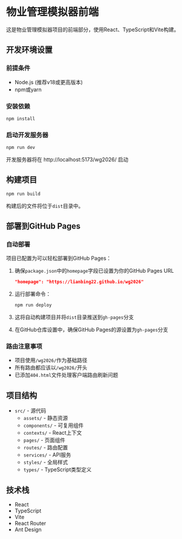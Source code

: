 # 物业管理模拟器前端

这是物业管理模拟器项目的前端部分，使用React、TypeScript和Vite构建。

## 开发环境设置

### 前提条件

- Node.js (推荐v18或更高版本)
- npm或yarn

### 安装依赖

```bash
npm install
```

### 启动开发服务器

```bash
npm run dev
```

开发服务器将在 http://localhost:5173/wg2026/ 启动

## 构建项目

```bash
npm run build
```

构建后的文件将位于`dist`目录中。

## 部署到GitHub Pages

### 自动部署

项目已配置为可以轻松部署到GitHub Pages：

1. 确保`package.json`中的`homepage`字段已设置为你的GitHub Pages URL
   ```json
   "homepage": "https://lianbing22.github.io/wg2026"
   ```

2. 运行部署命令：
   ```bash
   npm run deploy
   ```

3. 这将自动构建项目并将`dist`目录推送到`gh-pages`分支

4. 在GitHub仓库设置中，确保GitHub Pages的源设置为`gh-pages`分支

### 路由注意事项

- 项目使用`/wg2026/`作为基础路径
- 所有路由都应该以`/wg2026/`开头
- 已添加`404.html`文件处理客户端路由刷新问题

## 项目结构

- `src/` - 源代码
  - `assets/` - 静态资源
  - `components/` - 可复用组件
  - `contexts/` - React上下文
  - `pages/` - 页面组件
  - `routes/` - 路由配置
  - `services/` - API服务
  - `styles/` - 全局样式
  - `types/` - TypeScript类型定义

## 技术栈

- React
- TypeScript
- Vite
- React Router
- Ant Design
